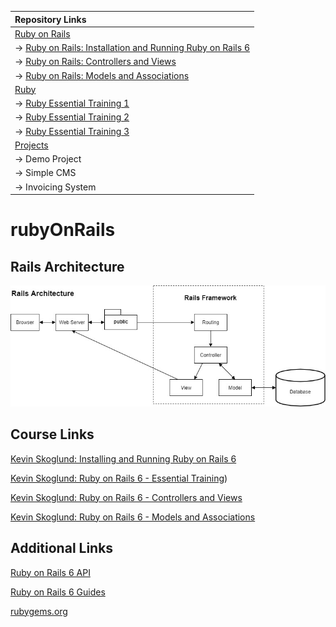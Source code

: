 | Repository Links |
| :--------------- |
| [Ruby on Rails](https://github.com/jcampbell18/rubyOnRails) |
| &#8594; [Ruby on Rails: Installation and Running Ruby on Rails 6](https://github.com/jcampbell18/rubyOnRails/tree/main/1_Installing_Setup) |
| &#8594; [Ruby on Rails: Controllers and Views](https://github.com/jcampbell18/rubyOnRails/tree/main/3_RoR_Controllers_Views) |
| &#8594; [Ruby on Rails: Models and Associations](https://github.com/jcampbell18/rubyOnRails/tree/main/4_RoR_Models_Associations) |
| [Ruby](https://github.com/jcampbell18/rubyOnRails/tree/main/ruby) |
| &#8594; [Ruby Essential Training 1](https://github.com/jcampbell18/rubyOnRails/tree/main/ruby/1_The_Basics) |
| &#8594; [Ruby Essential Training 2](https://github.com/jcampbell18/rubyOnRails/tree/main/ruby/2_EssentialTraining) |
| &#8594; [Ruby Essential Training 3](https://github.com/jcampbell18/rubyOnRails/tree/main/ruby/3_EssentialTraining) |
| [Projects](https://github.com/jcampbell18/rubyOnRails/tree/main/projects) |
| &#8594; Demo Project |
| &#8594; Simple CMS |
| &#8594; Invoicing System |

# rubyOnRails

## Rails Architecture

![Rails Architecture](https://github.com/jcampbell18/rubyOnRails/blob/main/rails_architecture.jpg)

## Course Links

[Kevin Skoglund: Installing and Running Ruby on Rails 6](https://www.linkedin.com/learning/installing-and-running-ruby-on-rails-6/)

[Kevin Skoglund: Ruby on Rails 6 - Essential Training](https://www.linkedin.com/learning/ruby-on-rails-6-essential-training?u=41913900))

[Kevin Skoglund: Ruby on Rails 6 - Controllers and Views](https://www.linkedin.com/learning/ruby-on-rails-6-controllers-and-views?u=41913900)

[Kevin Skoglund: Ruby on Rails 6 - Models and Associations](https://www.linkedin.com/learning/ruby-on-rails-6-essential-training-models-and-associations?u=41913900)

## Additional Links

[Ruby on Rails 6 API](https://api.rubyonrails.org/)

[Ruby on Rails 6 Guides](https://guides.rubyonrails.org/)

[rubygems.org](https://rubygems.org/)